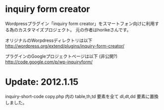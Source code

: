 inquiry form creator
==============

Wordpressプラグイン「inquiry form creator」をスマートフォン向けに利用する為のカスタマイズプロジェクト。
元の作者はhorikeさんです。


オリジナルのWorpdressディレクトリは以下
http://wordpress.org/extend/plugins/inquiry-form-creator/

プラグインのGoogleプロジェクトページは以下 (非公開?)
http://code.google.com/p/wp-inquiryform/


Update: 2012.1.15
==
inquiry-short-code copy.php 内の table,th,td 要素を全て dl,dt,dd 要素に置換しました。

